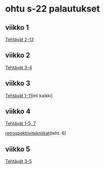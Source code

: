 # ohtu s-22 palautukset

## viikko 1
[Tehtävät 2-13](https://github.com/meeries/ohtuvarasto)

## viikko 2
[Tehtävät 3-4](https://github.com/meeries/ohtuvarasto)

## viikko 3
[Tehtävät 1-11](https://github.com/meeries/palautusrepositorio/tree/main/viikko3)(eli kaikki)

## viikko 4
[Tehtävät 1-5, 7](https://github.com/meeries/palautusrepositorio/tree/main/viikko4)

[retrospektiivitekniikat](https://github.com/meeries/palautusrepositorio/blob/main/retro.md)(teht. 6)

## viikko 5 
[Tehtävät 3-5](https://github.com/meeries/palautusrepositorio/tree/main/viikko5)
